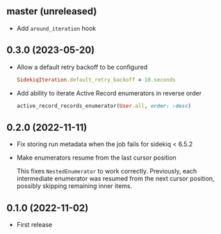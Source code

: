 ## master (unreleased)

- Add `around_iteration` hook

## 0.3.0 (2023-05-20)

- Allow a default retry backoff to be configured

    ```ruby
    SidekiqIteration.default_retry_backoff = 10.seconds
    ```

- Add ability to iterate Active Record enumerators in reverse order

    ```ruby
    active_record_records_enumerator(User.all, order: :desc)
    ```

## 0.2.0 (2022-11-11)

- Fix storing run metadata when the job fails for sidekiq < 6.5.2

- Make enumerators resume from the last cursor position

  This fixes `NestedEnumerator` to work correctly. Previously, each intermediate enumerator
  was resumed from the next cursor position, possibly skipping remaining inner items.

## 0.1.0 (2022-11-02)

- First release
